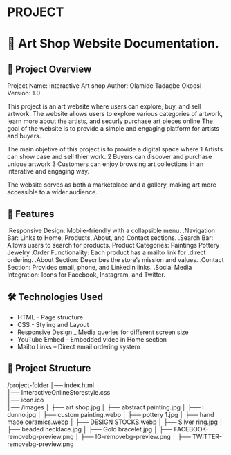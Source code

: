 # PROJECT

# 🎨 Art Shop Website Documentation. 

## 📌 Project Overview
Project Name: Interactive Art shop
Author: Olamide Tadagbe Okoosi
Version: 1.0


This project is an art website where users can explore, buy, and sell artwork. The website allows users to explore various categories of artwork, learn more about the artists, and securly purchase art pieces online
The goal of the website is to provide a simple and engaging platform for artists and buyers.

The main objetive of this project is to provide a digital space where
1 Artists can show case and sell thier work.
2 Buyers can discover and purchase unique artwork
3 Customers can enjoy browsing art collections in an interative and engaging way.

The website serves as both a marketplace and a gallery, making art more accessible to a wider audience.

## 🚀 Features
.Responsive Design: Mobile-friendly with a collapsible menu.
.Navigation Bar: Links to Home, Products, About, and Contact sections.
.Search Bar: Allows users to search for products.
Product Categories:
    Paintings
    Pottery
    Jewelry
.Order Functionality: Each product has a mailto link for .direct ordering.
.About Section: Describes the store’s mission and values.
.Contact Section: Provides email, phone, and LinkedIn links.
.Social Media Integration: Icons for Facebook, Instagram, and Twitter.


## 🛠️ Technologies Used
- HTML - Page structure
- CSS - Styling and Layout
- Responsive Design _ Media queries for different screen size 
- YouTube Embed – Embedded video in Home section
- Mailto Links – Direct email ordering system


## 📂 Project Structure
/project-folder
│── index.html                  
│── InteractiveOnlineStorestyle.css   
│── icon.ico                   
│── /images
│    ├── art shop.jpg
│    ├── abstract painting.jpg
│    ├── i dunno.jpg
│    ├── custom painting.webp
│    ├── pottery 1.jpg
│    ├── hand made ceramics.webp
│    ├── DESIGN STOCKS.webp
│    ├── Silver ring.jpg
│    ├── beaded necklace.jpg
│    ├── Gold bracelet.jpg
│    ├── FACEBOOK-removebg-preview.png
│    ├── IG-removebg-preview.png
│    ├── TWITTER-removebg-preview.png